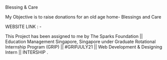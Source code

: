 Blessing & Care

My Objective is to raise donations for an old age home- Blessings and Care

WEBSITE LINK : - 

This Project has been assigned to me by The Sparks Foundation || Education Management Singapore, Singapore under Graduate Rotational Internship Program (GRIP) || #GRIPJULY21 || Web Development & Designing Intern || INTERSHIP .
